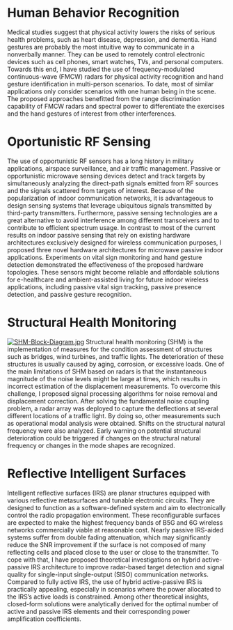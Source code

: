 # Human Behavior Recognition
  Medical studies suggest that physical activity lowers the risks of serious health problems, such as heart disease, depression, and dementia. Hand gestures are probably the most intuitive way to communicate in a nonverbally manner. They can be used to remotely control electronic devices such as cell phones, smart watches, TVs, and personal computers. Towards this end, I have studied the use of frequency-modulated continuous-wave (FMCW) radars for physical activity recognition and hand gesture identification in multi-person scenarios. To date, most of similar applications only consider scenarios with one human being in the scene. The proposed approaches benefitted from the range discrimination capability of FMCW radars and spectral power to differentiate the exercises and the hand gestures of interest from other interferences. 
  
# Oportunistic RF Sensing
  
  The use of opportunistic RF sensors has a long history in military applications, airspace surveillance, and air traffic management. Passive or opportunistic microwave sensing devices detect and track targets by simultaneously analyzing the direct-path signals emitted from RF sources and the signals scattered from targets of interest. Because of the popularization of indoor communication networks, it is advantageous to design sensing systems that leverage ubiquitous signals transmitted by third-party transmitters. Furthermore, passive sensing technologies are a great alternative to avoid interference among different transceivers and to contribute to efficient spectrum usage. In contrast to most of the current results on indoor passive sensing that rely on existing hardware architectures exclusively designed for wireless communication purposes, I proposed three novel hardware architectures for microwave passive indoor applications. Experiments on vital sign monitoring and hand gesture detection demonstrated the effectiveness of the proposed hardware topologies. These sensors might become reliable and affordable solutions for e-healthcare and ambient-assisted living for future indoor wireless applications, including passive vital sign tracking, passive presence detection, and passive gesture recognition.
  
# Structural Health Monitoring

  [![SHM-Block-Diagram.jpg](https://i.postimg.cc/zGjPwfF5/SHM-Block-Diagram.jpg)](https://postimg.cc/5XX3bbrk) Structural health monitoring (SHM) is the implementation of measures for the condition assessment of structures such as bridges, wind turbines, and traffic lights.  The deterioration of these structures is usually caused by aging, corrosion, or excessive loads. One of the main limitations of SHM based on radars is that the instantaneous magnitude of the noise levels might be large at times, which results in incorrect estimation of the displacement measurements. To overcome this challenge, I proposed signal processing algorithms for noise removal and displacement correction. After solving the fundamental noise coupling problem, a radar array was deployed to capture the deflections at several different locations of a traffic light. By doing so, other measurements such as operational modal analysis were obtained. Shifts on the structural natural frequency were also analyzed. Early warning on potential structural deterioration could be triggered if changes on the structural natural frequency or changes in the mode shapes are recognized.
  
# Reflective Intelligent Surfaces

  Intelligent reflective surfaces (IRS) are planar structures equipped with various reflective metasurfaces and tunable electronic circuits. They are designed to function as a software-defined system and aim to electronically control the radio propagation environment. These reconfigurable surfaces are expected to make the highest frequency bands of B5G and 6G wireless networks commercially viable at reasonable cost. Nearly passive IRS-aided systems suffer from double fading attenuation, which may significantly reduce the SNR improvement if the surface is not composed of many reflecting cells and placed close to the user or close to the transmitter. To cope with that, I have proposed theoretical investigations on hybrid active-passive IRS architecture to improve radar-based target detection and signal quality for single-input single-output (SISO) communication networks. Compared to fully active IRS, the use of hybrid active-passive IRS is practically appealing, especially in scenarios where the power allocated to the IRS’s active loads is constrained. Among other theoretical insights, closed-form solutions were analytically derived for the optimal number of active and passive IRS elements and their corresponding power amplification coefficients.

